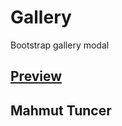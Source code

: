 # Gallery
Bootstrap gallery modal
## [Preview](https://bsg2101.github.io/Gallery/)

## Mahmut Tuncer
